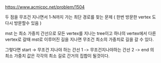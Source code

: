 https://www.acmicpc.net/problem/1504

두 점을 무조건 지나면서 1-N까지 가는 최단 경로를 찾는 문제 ( 한번 방문한 vertex 도 다시 방문할수 있음 )

mst 는 최소 가중치 간선으로 모든 vertex를 지나는 tree이고 하나의 vertex에서 다른 vertex로 갈때 mst로 이루어진 길을 지나면 무조건 최소의 가중치로 길을 갈 수 있다. 

그렇다면 start -> 무조건 지나야 하는 간선 1 -> 무조건지나야하는 간선 2 -> end 의 최소 가중치 값은 각각의 최소 길로 간거의 집합이 될것이다. 
